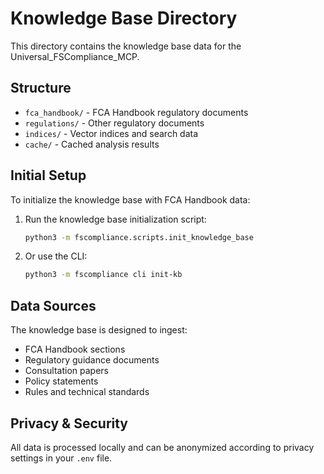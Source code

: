 # Knowledge Base Directory

This directory contains the knowledge base data for the Universal_FSCompliance_MCP.

## Structure

- `fca_handbook/` - FCA Handbook regulatory documents
- `regulations/` - Other regulatory documents
- `indices/` - Vector indices and search data
- `cache/` - Cached analysis results

## Initial Setup

To initialize the knowledge base with FCA Handbook data:

1. Run the knowledge base initialization script:
   ```bash
   python3 -m fscompliance.scripts.init_knowledge_base
   ```

2. Or use the CLI:
   ```bash
   python3 -m fscompliance cli init-kb
   ```

## Data Sources

The knowledge base is designed to ingest:
- FCA Handbook sections
- Regulatory guidance documents
- Consultation papers
- Policy statements
- Rules and technical standards

## Privacy & Security

All data is processed locally and can be anonymized according to privacy settings in your `.env` file.